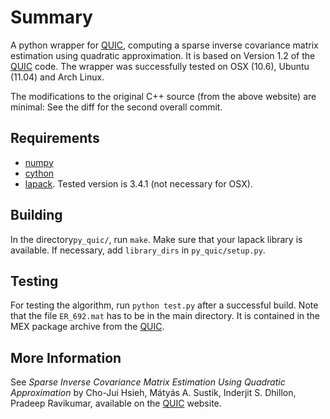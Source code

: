 Summary
=======

A python wrapper for [QUIC](http://www.cs.utexas.edu/~sustik/QUIC/),
computing a sparse inverse covariance matrix estimation using quadratic 
approximation. It is based on Version 1.2 of the [QUIC](http://www.cs.utexas.edu/~sustik/QUIC/) code. 
The wrapper was  successfully tested on OSX (10.6), Ubuntu (11.04) and Arch Linux.

The modifications to the original C++ source (from the above website) are minimal:
See the diff for the second overall commit.

Requirements
------------

* [numpy](numpy.scipy.org)
* [cython](cython.org)
* [lapack](http://www.netlib.org/lapack/). Tested version is 3.4.1 (not necessary for OSX).


Building
--------
In the directory```py_quic/```, run ```make```. Make sure that your lapack library is available.
If necessary, add ```library_dirs``` in ```py_quic/setup.py```.


Testing
-------
For testing the algorithm, run ```python test.py``` after a successful build. Note that
the file ```ER_692.mat``` has to be in the main directory. It is contained in the
MEX package archive from the [QUIC](http://www.cs.utexas.edu/~sustik/QUIC/).

More Information
----------------
See *Sparse Inverse Covariance Matrix Estimation Using Quadratic Approximation* by
Cho-Jui Hsieh, Mátyás A. Sustik, Inderjit S. Dhillon, Pradeep Ravikumar, available
on the [QUIC](http://www.cs.utexas.edu/~sustik/QUIC/) website.
